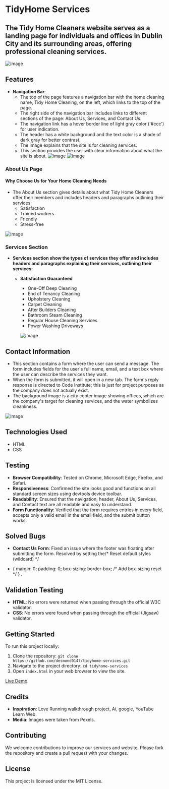 # TidyHome Services

## The Tidy Home Cleaners website serves as a landing page for individuals and offices in Dublin City and its surrounding areas, offering professional cleaning services.

![image](./assets/images/worker.webp)


## Features

- **Navigation Bar**: 
  - The top of the page features a navigation bar with the home cleaning name, Tidy Home Cleaning, on the left, which links to the top of the page.
  - The right side of the navigation bar includes links to different sections of the page: About Us, Services, and Contact Us.
  - The navigation link has a hover border line of light gray color ('#ccc') for user indication.
  - The header has a white background and the text color is a shade of dark gray for better contrast.
  - The image explains that the site is for cleaning services.
  - This section provides the user with clear information about what the site is about.
  ![image](./assets/images/nav-bar.png)
  ![image](./assets/images/services-image.webp)

 

### About Us Page

#### Why Choose Us for Your Home Cleaning Needs



- The About Us section gives details about what Tidy Home Cleaners offer their members and includes headers and paragraphs outlining their services:
  - Satisfaction
  - Trained workers
  - Friendly
  - Stress-free

![image](./assets/images/aboutus-image.png)
  




 ### Services Section

- **Services section show the types of services they offer and includes headers and paragraphs explaining their services, outlining their services:**
  - **Satisfaction Guaranteed**
    - One-Off Deep Cleaning
    - End of Tenancy Cleaning
    - Upholstery Cleaning
    - Carpet Cleaning
    - After Builders Cleaning
    - Bathroom Steam Cleaning
    - Regular House Cleaning Services
    - Power Washing Driveways

    ![image](./assets/images/ourservices-image.png)

## Contact Information

- This section contains a form where the user can send a message. The form includes fields for the user's full name, email, and a text box where the user can describe the services they want.
- When the form is submitted, it will open in a new tab. The form's reply response is directed to Code Institute; this is just for project purposes as the company does not actually exist.
- The background image is a city center image showing offices, which are the company's target for cleaning services, and the water symbolizes cleanliness.

![image](./assets/images/contactus-image.png)



## Technologies Used

- HTML
- CSS

## Testing

- **Browser Compatibility**: Tested on Chrome, Microsoft Edge, Firefox, and Safari.
- **Responsiveness**: Confirmed the site looks good and functions on all standard screen sizes using devtools device toolbar.
- **Readability**: Ensured that the navigation, header, About Us, Services, and Contact text are all readable and easy to understand.
- **Form Functionality**: Verified that the form requires entries in every field, accepts only a valid email in the email field, and the submit button works.

## Solved Bugs

- **Contact Us Form**: Fixed an issue where the footer was floating after submitting the form. Resolved by setting the/* Reset default styles (wildcard) */
* {
    margin: 0;
    padding: 0;
    box-sizing: border-box; /* Add box-sizing reset */
}  .

## Validation Testing

- **HTML**: No errors were returned when passing through the official W3C validator.
- **CSS**: No errors were found when passing through the official (Jigsaw) validator.

## Getting Started

To run this project locally:

1. Clone the repository: `git clone https://github.com/desmond0147/tidyhome-services.git`
2. Navigate to the project directory: `cd tidyhome-services`
3. Open `index.html` in your web browser to view the site.

[Live Demo](https://desmond0147.github.io/tidyhome-services/index.html)

## Credits

- **Inspiration**: Love Running walkthrough project, Ai, google, YouTube Learn Web.
- **Media**: Images were taken from Pexels. 

## Contributing

We welcome contributions to improve our services and website. Please fork the repository and create a pull request with your changes.

## License

This project is licensed under the MIT License.
